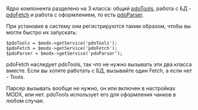 Ядро компонента разделено на 3 класса: общий [pdoTools][1], работа с БД - [pdoFetch][2]</a> и работа с оформлением, то есть [pdoParser][3].

При установке в систему они регистрируются таким образом, чтобы вы могли быстро их запускать:
```
$pdoTools = $modx->getService('pdoTools');
$pdoFetch = $modx->getService('pdoFetch');
$pdoParser = $modx->getService('pdoParser');
```

pdoFetch наследует pdoTools, так что не нужно вызывать эти два класса вместе. Если вы хотите работать с БД, вызывайте один Fetch, а если нет - Tools.

Парсер вызывать вообще не нужно, он или включен в настройках MODX, или нет. pdoTools использует его для оформления чанков в любом случае.

[1]: /ru/01_Компоненты/01_pdoTools/02_Классы/01_pdoTools.md
[2]: /ru/01_Компоненты/01_pdoTools/02_Классы/02_pdoFetch.md
[3]: /ru/01_Компоненты/01_pdoTools/02_Классы/03_pdoParser.md